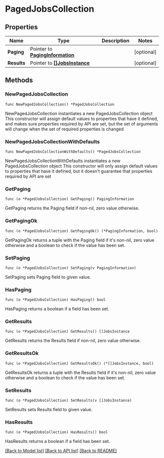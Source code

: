 # PagedJobsCollection

## Properties

Name | Type | Description | Notes
------------ | ------------- | ------------- | -------------
**Paging** | Pointer to [**PagingInformation**](PagingInformation.md) |  | [optional] 
**Results** | Pointer to [**[]JobsInstance**](JobsInstance.md) |  | [optional] 

## Methods

### NewPagedJobsCollection

`func NewPagedJobsCollection() *PagedJobsCollection`

NewPagedJobsCollection instantiates a new PagedJobsCollection object
This constructor will assign default values to properties that have it defined,
and makes sure properties required by API are set, but the set of arguments
will change when the set of required properties is changed

### NewPagedJobsCollectionWithDefaults

`func NewPagedJobsCollectionWithDefaults() *PagedJobsCollection`

NewPagedJobsCollectionWithDefaults instantiates a new PagedJobsCollection object
This constructor will only assign default values to properties that have it defined,
but it doesn't guarantee that properties required by API are set

### GetPaging

`func (o *PagedJobsCollection) GetPaging() PagingInformation`

GetPaging returns the Paging field if non-nil, zero value otherwise.

### GetPagingOk

`func (o *PagedJobsCollection) GetPagingOk() (*PagingInformation, bool)`

GetPagingOk returns a tuple with the Paging field if it's non-nil, zero value otherwise
and a boolean to check if the value has been set.

### SetPaging

`func (o *PagedJobsCollection) SetPaging(v PagingInformation)`

SetPaging sets Paging field to given value.

### HasPaging

`func (o *PagedJobsCollection) HasPaging() bool`

HasPaging returns a boolean if a field has been set.

### GetResults

`func (o *PagedJobsCollection) GetResults() []JobsInstance`

GetResults returns the Results field if non-nil, zero value otherwise.

### GetResultsOk

`func (o *PagedJobsCollection) GetResultsOk() (*[]JobsInstance, bool)`

GetResultsOk returns a tuple with the Results field if it's non-nil, zero value otherwise
and a boolean to check if the value has been set.

### SetResults

`func (o *PagedJobsCollection) SetResults(v []JobsInstance)`

SetResults sets Results field to given value.

### HasResults

`func (o *PagedJobsCollection) HasResults() bool`

HasResults returns a boolean if a field has been set.


[[Back to Model list]](../README.md#documentation-for-models) [[Back to API list]](../README.md#documentation-for-api-endpoints) [[Back to README]](../README.md)


